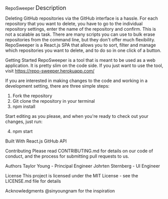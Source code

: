  RepoSweeper
<font size="+1">Description</font>

 Deleting GitHub repositories via the GitHub interface is a hassle. For each repository that you want to delete, you have to go to the individual repository settings, enter the name of the repository and confirm. This is not a scalable as task. There are many scripts you can use to bulk erase repositories from the command line, but they don't offer much flexibility. RepoSweeper is a React.js SPA that allows you to sort, filter and manage which repositories you want to delete, and to do so in one click of a button.

 Getting Started
 RepoSweeper is a tool that is meant to be used as a web application. It is pretty slim on the code side. If you just want to use the tool, visit https://repo-sweeper.herokuapp.com/

 If you are interested in making changes to the code and working in a development setting, there are three simple steps:

 1. Fork the repository
 2. Git clone the repository in your terminal
 3. npm install

 Start editing as you please, and when you're ready to check out your changes, just run:

 4. npm start

 Built With
 React.js
 GitHub API

 Contributing
 Please read CONTRIBUTING.md for details on our code of conduct, and the process for submitting pull requests to us.



 Authors
 Taylor Young - Principal Engineer
 Johrten Sternberg - UI Engineer

 License
 This project is licensed under the MIT License - see the LICENSE.md file for details

 Acknowledgments
@sinyoungnam for the inspiration
